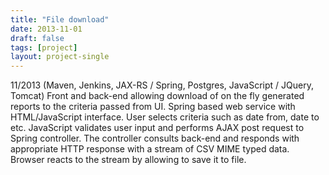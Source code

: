 ```yaml
---
title: "File download"
date: 2013-11-01
draft: false
tags: [project]
layout: project-single
---
```


11/2013 (Maven, Jenkins, JAX-RS / Spring, Postgres, JavaScript / JQuery, Tomcat) Front and back-end allowing download of on the fly generated reports to the criteria passed from UI.
Spring based web service with HTML/JavaScript interface. User selects criteria such as date from, date to etc. JavaScript validates user input and performs AJAX post request to Spring controller. The controller consults back-end and responds with appropriate HTTP response with a stream of CSV MIME typed data. Browser reacts to the stream by allowing to save it to file.
